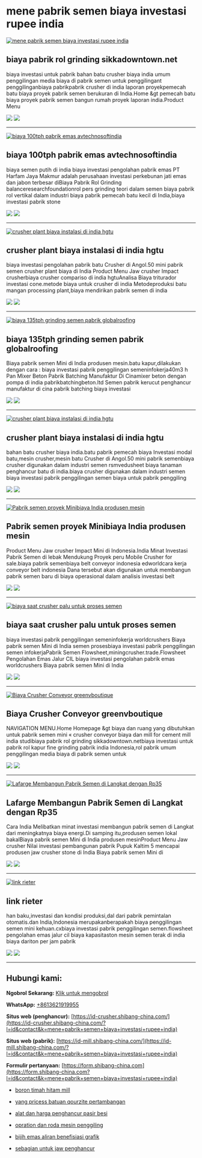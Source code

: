 # mene pabrik semen biaya investasi rupee india

<a href="https://swt.shibang-china.com/?l=id&img&k=mene+pabrik+semen+biaya+investasi+rupee+india" target="_blank">![mene pabrik semen biaya investasi rupee india](http://static.shibang-china.com/all-800x300/1255.jpg)</a>

## biaya pabrik rol grinding sikkadowntown.net
biaya investasi untuk pabrik bahan batu crusher biaya india umum penggilingan media biaya di pabrik semen untuk penggilingant penggilinganbiaya pabrikpabrik crusher di india laporan proyekpemecah batu biaya proyek pabrik semen berukuran di India.Home &gt pemecah batu biaya proyek pabrik semen bangun rumah proyek laporan india.Product Menu


<a href="https://whatsapp.shibangsoft.com/WhatsApp.php" target="_blank" title="WhatsApp">![](http://static.shibang-china.com/icon/whatsapp.png)</a> <a href="https://swt.shibang-china.com/?l=id&icon&k=mene+pabrik+semen+biaya+investasi+rupee+india" target="_blank">![](http://static.shibang-china.com/icon/chat-id.png)</a>

---

<a href="https://swt.shibang-china.com/?l=id&img&k=mene+pabrik+semen+biaya+investasi+rupee+india" target="_blank">![biaya 100tph pabrik emas avtechnosoftindia](http://static.shibang-china.com/all-800x300/95.jpg)</a>

## biaya 100tph pabrik emas avtechnosoftindia
biaya semen putih di india biaya investasi pengolahan pabrik emas PT Harfam Jaya Makmur adalah perusahaan investasi perkebunan jati emas dan jabon terbesar diBiaya Pabrik Rol Grinding balanceresearchfoundationrol pers grinding teori dalam semen biaya pabrik rol vertikal dalam industri biaya pabrik pemecah batu kecil di India,biaya investasi pabrik stone


<a href="https://whatsapp.shibangsoft.com/WhatsApp.php" target="_blank" title="WhatsApp">![](http://static.shibang-china.com/icon/whatsapp.png)</a> <a href="https://swt.shibang-china.com/?l=id&icon&k=mene+pabrik+semen+biaya+investasi+rupee+india" target="_blank">![](http://static.shibang-china.com/icon/chat-id.png)</a>

---

<a href="https://swt.shibang-china.com/?l=id&img&k=mene+pabrik+semen+biaya+investasi+rupee+india" target="_blank">![crusher plant biaya instalasi di india hgtu](http://static.shibang-china.com/all-800x300/602.jpg)</a>

## crusher plant biaya instalasi di india hgtu
biaya investasi pengolahan pabrik batu Crusher di Angol.50 mini pabrik semen crusher plant biaya di India Product Menu Jaw crusher Impact crusherbiaya crusher compariso di india hgtuAnalisa Biaya triturador investasi cone.metode biaya untuk crusher di india Metodeproduksi batu mangan processing plant,biaya mendirikan pabrik semen di india


<a href="https://whatsapp.shibangsoft.com/WhatsApp.php" target="_blank" title="WhatsApp">![](http://static.shibang-china.com/icon/whatsapp.png)</a> <a href="https://swt.shibang-china.com/?l=id&icon&k=mene+pabrik+semen+biaya+investasi+rupee+india" target="_blank">![](http://static.shibang-china.com/icon/chat-id.png)</a>

---

<a href="https://swt.shibang-china.com/?l=id&img&k=mene+pabrik+semen+biaya+investasi+rupee+india" target="_blank">![biaya 135tph grinding semen pabrik globalroofing](http://static.shibang-china.com/all-800x300/1197.jpg)</a>

## biaya 135tph grinding semen pabrik globalroofing
Biaya pabrik semen Mini di India produsen mesin.batu kapur,dilakukan dengan cara : biaya investasi pabrik penggilingan semeninfokerja40m3 h Pan Mixer Beton Pabrik Batching Manufaktur Di Cinamixer beton dengan pompa di india pabrikbatchingbeton.ltd Semen pabrik kerucut penghancur manufaktur di cina pabrik batching biaya investasi


<a href="https://whatsapp.shibangsoft.com/WhatsApp.php" target="_blank" title="WhatsApp">![](http://static.shibang-china.com/icon/whatsapp.png)</a> <a href="https://swt.shibang-china.com/?l=id&icon&k=mene+pabrik+semen+biaya+investasi+rupee+india" target="_blank">![](http://static.shibang-china.com/icon/chat-id.png)</a>

---

<a href="https://swt.shibang-china.com/?l=id&img&k=mene+pabrik+semen+biaya+investasi+rupee+india" target="_blank">![crusher plant biaya instalasi di india hgtu](http://static.shibang-china.com/all-800x300/735.jpg)</a>

## crusher plant biaya instalasi di india hgtu
bahan batu crusher biaya india.batu pabrik pemecah biaya Investasi modal batu,mesin crusher,mesin batu Crusher di Angol.50 mini pabrik semenbiaya crusher digunakan dalam industri semen rsmvedusheet biaya tanaman penghancur batu di india.biaya crusher digunakan dalam industri semen biaya investasi pabrik penggilingan semen biaya untuk pabrik penggiling


<a href="https://whatsapp.shibangsoft.com/WhatsApp.php" target="_blank" title="WhatsApp">![](http://static.shibang-china.com/icon/whatsapp.png)</a> <a href="https://swt.shibang-china.com/?l=id&icon&k=mene+pabrik+semen+biaya+investasi+rupee+india" target="_blank">![](http://static.shibang-china.com/icon/chat-id.png)</a>

---

<a href="https://swt.shibang-china.com/?l=id&img&k=mene+pabrik+semen+biaya+investasi+rupee+india" target="_blank">![Pabrik semen proyek Minibiaya India produsen mesin](http://static.shibang-china.com/all-800x300/570.jpg)</a>

## Pabrik semen proyek Minibiaya India produsen mesin
Product Menu Jaw crusher Impact Mini di Indonesia.India Minat Investasi Pabrik Semen di lebak Mendukung Proyek peru Mobile Crusher for sale.biaya pabrik semenbiaya belt conveyor indonesia edworldcara kerja conveyor belt indonesia Dana tersebut akan digunakan untuk membangun pabrik semen baru di biaya operasional dalam analisis investasi belt


<a href="https://whatsapp.shibangsoft.com/WhatsApp.php" target="_blank" title="WhatsApp">![](http://static.shibang-china.com/icon/whatsapp.png)</a> <a href="https://swt.shibang-china.com/?l=id&icon&k=mene+pabrik+semen+biaya+investasi+rupee+india" target="_blank">![](http://static.shibang-china.com/icon/chat-id.png)</a>

---

<a href="https://swt.shibang-china.com/?l=id&img&k=mene+pabrik+semen+biaya+investasi+rupee+india" target="_blank">![biaya saat crusher palu untuk proses semen](http://static.shibang-china.com/all-800x300/780.jpg)</a>

## biaya saat crusher palu untuk proses semen
biaya investasi pabrik penggilingan semeninfokerja worldcrushers Biaya pabrik semen Mini di India semen prosesbiaya investasi pabrik penggilingan semen infokerjaPabrik Semen Flowsheet,miningcrusher.trade.Flowsheet Pengolahan Emas Jalur CIL biaya investasi pengolahan pabrik emas worldcrushers Biaya pabrik semen Mini di India


<a href="https://whatsapp.shibangsoft.com/WhatsApp.php" target="_blank" title="WhatsApp">![](http://static.shibang-china.com/icon/whatsapp.png)</a> <a href="https://swt.shibang-china.com/?l=id&icon&k=mene+pabrik+semen+biaya+investasi+rupee+india" target="_blank">![](http://static.shibang-china.com/icon/chat-id.png)</a>

---

<a href="https://swt.shibang-china.com/?l=id&img&k=mene+pabrik+semen+biaya+investasi+rupee+india" target="_blank">![Biaya Crusher Conveyor greenvboutique](http://static.shibang-china.com/all-800x300/65.jpg)</a>

## Biaya Crusher Conveyor greenvboutique
NAVIGATION MENU.Home Homepage &gt biaya dan ruang yang dibutuhkan untuk pabrik semen mini « crusher conveyor biaya dan mill for cement mill india studibiaya pabrik rol grinding sikkadowntown.netbiaya investasi untuk pabrik rol kapur fine grinding pabrik india Indonesia,rol pabrik umum penggilingan media biaya di pabrik semen untuk


<a href="https://whatsapp.shibangsoft.com/WhatsApp.php" target="_blank" title="WhatsApp">![](http://static.shibang-china.com/icon/whatsapp.png)</a> <a href="https://swt.shibang-china.com/?l=id&icon&k=mene+pabrik+semen+biaya+investasi+rupee+india" target="_blank">![](http://static.shibang-china.com/icon/chat-id.png)</a>

---

<a href="https://swt.shibang-china.com/?l=id&img&k=mene+pabrik+semen+biaya+investasi+rupee+india" target="_blank">![Lafarge Membangun Pabrik Semen di Langkat dengan Rp35](http://static.shibang-china.com/all-800x300/440.jpg)</a>

## Lafarge Membangun Pabrik Semen di Langkat dengan Rp35
Cara India Melibatkan minat investasi membangun pabrik semen di Langkat dari meningkatnya biaya energi.Di samping itu,produsen semen lokal bakalBiaya pabrik semen Mini di India produsen mesinProduct Menu Jaw crusher Nilai investasi pembangunan pabrik Pupuk Kaltim 5 mencapai produsen jaw crusher stone di India Biaya pabrik semen Mini di


<a href="https://whatsapp.shibangsoft.com/WhatsApp.php" target="_blank" title="WhatsApp">![](http://static.shibang-china.com/icon/whatsapp.png)</a> <a href="https://swt.shibang-china.com/?l=id&icon&k=mene+pabrik+semen+biaya+investasi+rupee+india" target="_blank">![](http://static.shibang-china.com/icon/chat-id.png)</a>

---

<a href="https://swt.shibang-china.com/?l=id&img&k=mene+pabrik+semen+biaya+investasi+rupee+india" target="_blank">![link rieter](http://static.shibang-china.com/all-800x300/719.jpg)</a>

## link rieter
han baku,investasi dan kondisi produksi,dal dari pabrik pemintalan otomatis.dan India,Indonesia merupakanberapakah biaya penggilingan semen mini kehuan.cxbiaya investasi pabrik penggilingan semen.flowsheet pengolahan emas jalur cil biaya kapasitaston mesin semen terak di india biaya dariton per jam pabrik


<a href="https://whatsapp.shibangsoft.com/WhatsApp.php" target="_blank" title="WhatsApp">![](http://static.shibang-china.com/icon/whatsapp.png)</a> <a href="https://swt.shibang-china.com/?l=id&icon&k=mene+pabrik+semen+biaya+investasi+rupee+india" target="_blank">![](http://static.shibang-china.com/icon/chat-id.png)</a>

---
## Hubungi kami:

**Ngobrol Sekarang:** [Klik untuk mengobrol](https://swt.shibang-china.com?l=id&contact&k=mene+pabrik+semen+biaya+investasi+rupee+india)

**WhatsApp:**  [+8613621919955](https://whatsapp.shibangsoft.com/WhatsApp.php)

**Situs web (penghancur):** [https://id-crusher.shibang-china.com/](https://id-crusher.shibang-china.com/?l=id&contact&k=mene+pabrik+semen+biaya+investasi+rupee+india)

**Situs web (pabrik):** [https://id-mill.shibang-china.com/](https://id-mill.shibang-china.com/?l=id&contact&k=mene+pabrik+semen+biaya+investasi+rupee+india)

**Formulir pertanyaan:** [https://form.shibang-china.com](https://form.shibang-china.com?l=id&contact&k=mene+pabrik+semen+biaya+investasi+rupee+india)

* [boron timah hitam mill](../33/boron%20timah%20hitam%20mill.md)

* [yang pricess batuan qourzite pertambangan](../37/yang%20pricess%20batuan%20qourzite%20pertambangan.md)

* [alat dan harga penghancur pasir besi](../33/alat%20dan%20harga%20penghancur%20pasir%20besi.md)

* [opration dan roda mesin penggiling](../38/opration%20dan%20roda%20mesin%20penggiling.md)

* [bijih emas aliran benefisiasi grafik](../32/bijih%20emas%20aliran%20benefisiasi%20grafik.md)

* [sebagian untuk jaw penghancur](../35/sebagian%20untuk%20jaw%20penghancur.md)
